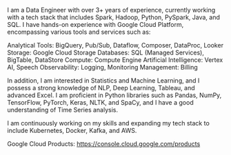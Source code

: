 I am a Data Engineer with over 3+ years of experience, currently working with a tech stack that includes Spark, Hadoop, Python, PySpark, Java, and SQL. 
I have hands-on experience with Google Cloud Platform, encompassing various tools and services such as:

Analytical Tools: BigQuery, Pub/Sub, Dataflow, Composer, DataProc, Looker
Storage: Google Cloud Storage
Databases: SQL (Managed Services), BigTable, DataStore
Compute: Compute Engine
Artificial Intelligence: Vertex AI, Speech
Observability: Logging, Monitoring
Management: Billing

In addition, I am interested in Statistics and Machine Learning, and I possess a strong knowledge of NLP, Deep Learning, Tableau, and advanced Excel. 
I am proficient in Python libraries such as Pandas, NumPy, TensorFlow, PyTorch, Keras, NLTK, and SpaCy, and I have a good understanding of Time Series analysis.

I am continuously working on my skills and expanding my tech stack to include Kubernetes, Docker, Kafka, and AWS.

Google Cloud Products: https://console.cloud.google.com/products

<!---
This is a comment.
--->
